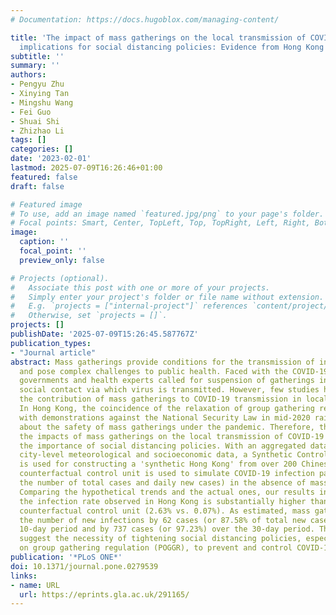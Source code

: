 ```yaml
---
# Documentation: https://docs.hugoblox.com/managing-content/

title: 'The impact of mass gatherings on the local transmission of COVID-19 and the
  implications for social distancing policies: Evidence from Hong Kong'
subtitle: ''
summary: ''
authors:
- Pengyu Zhu
- Xinying Tan
- Mingshu Wang
- Fei Guo
- Shuai Shi
- Zhizhao Li
tags: []
categories: []
date: '2023-02-01'
lastmod: 2025-07-09T16:26:46+01:00
featured: false
draft: false

# Featured image
# To use, add an image named `featured.jpg/png` to your page's folder.
# Focal points: Smart, Center, TopLeft, Top, TopRight, Left, Right, BottomLeft, Bottom, BottomRight.
image:
  caption: ''
  focal_point: ''
  preview_only: false

# Projects (optional).
#   Associate this post with one or more of your projects.
#   Simply enter your project's folder or file name without extension.
#   E.g. `projects = ["internal-project"]` references `content/project/deep-learning/index.md`.
#   Otherwise, set `projects = []`.
projects: []
publishDate: '2025-07-09T15:26:45.587767Z'
publication_types:
- "Journal article"
abstract: Mass gatherings provide conditions for the transmission of infectious diseases
  and pose complex challenges to public health. Faced with the COVID-19 pandemic,
  governments and health experts called for suspension of gatherings in order to reduce
  social contact via which virus is transmitted. However, few studies have investigated
  the contribution of mass gatherings to COVID-19 transmission in local communities.
  In Hong Kong, the coincidence of the relaxation of group gathering restrictions
  with demonstrations against the National Security Law in mid-2020 raised concerns
  about the safety of mass gatherings under the pandemic. Therefore, this study examines
  the impacts of mass gatherings on the local transmission of COVID-19 and evaluates
  the importance of social distancing policies. With an aggregated dataset of epidemiological,
  city-level meteorological and socioeconomic data, a Synthetic Control Method (SCM)
  is used for constructing a 'synthetic Hong Kong' from over 200 Chinese cities. This
  counterfactual control unit is used to simulate COVID-19 infection patterns (i.e.,
  the number of total cases and daily new cases) in the absence of mass gatherings.
  Comparing the hypothetical trends and the actual ones, our results indicate that
  the infection rate observed in Hong Kong is substantially higher than that in the
  counterfactual control unit (2.63% vs. 0.07%). As estimated, mass gatherings increased
  the number of new infections by 62 cases (or 87.58% of total new cases) over the
  10-day period and by 737 cases (or 97.23%) over the 30-day period. These findings
  suggest the necessity of tightening social distancing policies, especially the prohibition
  on group gathering regulation (POGGR), to prevent and control COVID-19 outbreaks.
publication: '*PLoS ONE*'
doi: 10.1371/journal.pone.0279539
links:
- name: URL
  url: https://eprints.gla.ac.uk/291165/
---
```

